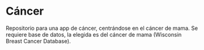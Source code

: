# Cáncer
Repositorio para una app de cáncer, centrándose en el cáncer de mama. Se requiere base de datos, la elegida es del cáncer de mama (Wisconsin Breast Cancer Database).
